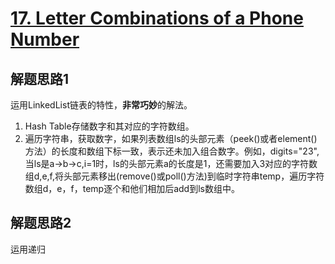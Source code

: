 # [17. Letter Combinations of a Phone Number](https://leetcode-cn.com/problems/letter-combinations-of-a-phone-number/)

## 解题思路1

运用LinkedList链表的特性，**非常巧妙**的解法。

1. Hash Table存储数字和其对应的字符数组。
2. 遍历字符串，获取数字，如果列表数组ls的头部元素（peek()或者element()方法）的长度和数组下标一致，表示还未加入组合数字。例如，digits="23",当ls是a->b->c,i=1时，ls的头部元素a的长度是1，还需要加入3对应的字符数组d,e,f,将头部元素移出(remove()或poll()方法)到临时字符串temp，遍历字符数组d，e，f，temp逐个和他们相加后add到ls数组中。

## 解题思路2

运用递归

